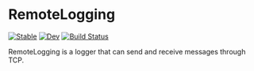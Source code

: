 # RemoteLogging

[![Stable](https://img.shields.io/badge/docs-stable-blue.svg)](https://docs.rhahi.space/RemoteLogging/stable/)
[![Dev](https://img.shields.io/badge/docs-dev-blue.svg)](https://docs.rhahi.space/RemoteLogging/dev/)
[![Build Status](https://github.com/RhahiSpace/RemoteLogging.jl/actions/workflows/CI.yml/badge.svg?branch=main)](https://github.com/RhahiSpace/RemoteLogging.jl/actions/workflows/CI.yml?query=branch%3Amain)

RemoteLogging is a logger that can send and receive messages through TCP.
